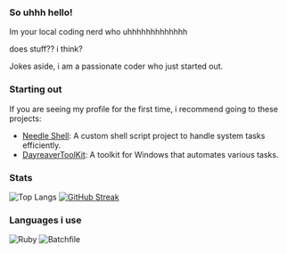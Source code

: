 ### So uhhh hello!

Im your local coding nerd who uhhhhhhhhhhhhh

does stuff?? i think?

Jokes aside, i am a passionate coder who just started out.

### Starting out

If you are seeing my profile for the first time, i recommend going to these projects:

- [Needle Shell](https://github.com/YourUsername/Needle-Shell): A custom shell script project to handle system tasks efficiently.
- [DayreaverToolKit](https://github.com/DayreaverDoesThings/DayreaverToolKit): A toolkit for Windows that automates various tasks.

### Stats

![Top Langs](https://github-readme-stats.vercel.app/api/top-langs/?username=DayreaverDoesThings&theme=dark)
[![GitHub Streak](http://github-readme-streak-stats.herokuapp.com?user=DayreaverDoesThings&theme=dark&background=000000)](https://git.io/streak-stats)

### Languages i use

![Ruby](https://img.shields.io/badge/Ruby-CC342D?style=for-the-badge&logo=ruby&logoColor=white)
![Batchfile](https://img.shields.io/badge/Batchfile-4D4D4D?style=for-the-badge&logo=windows&logoColor=white)


<!---
DayreaverDoesThings/DayreaverDoesThings is a ✨ special ✨ repository because its `README.md` (this file) appears on your GitHub profile.
You can click the Preview link to take a look at your changes.
--->
